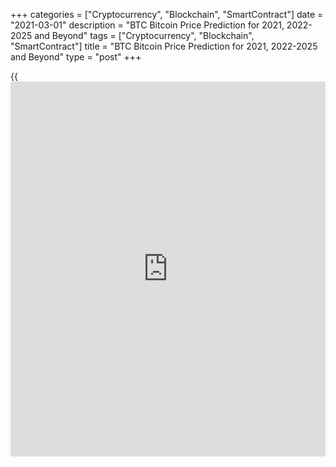 +++
categories = ["Cryptocurrency", "Blockchain", "SmartContract"]
date = "2021-03-01"
description = "BTC Bitcoin Price Prediction for 2021, 2022-2025 and Beyond"
tags = ["Cryptocurrency", "Blockchain", "SmartContract"]
title = "BTC Bitcoin Price Prediction for 2021, 2022-2025 and Beyond"
type = "post"
+++

{{<iframe id="large-banner" src="https://www.bounty.group/#slide=5.0" width="100%" height="600" scrolling="no" style="border: 0px solid rgb(216, 221, 230); border-radius: 3px;">}}

2021-03-01

2021-03-01

BTC Price Predictions and Analysis: Bitcoin Breaks Through the Roof!Jana
Kane

Bitcoin breaks a price record again! The coin broke the $34,000 mark on
January 3rd, 2021. How did this advance come about? The rise to $30,000
really only started in the second half of 2020. It has been a turbulent
year, both inside and outside the Bitcoin scene. Time for a brief look
back: what big things happened in the world of Bitcoin, and how did this
beautiful record price come about? And what can we expect from the
crypto-king next? Will the price of Bitcoin go up even more? Let's find
out!

The article covers the following subjects:

## Bitcoin in Short

We're sure you know, but Bitcoin is the best-known digital currency
(also known as cryptocurrency). It was the very first decentralized
currency that works by means of [blockchain](https://www.letsplayfx.com/blog/trade-forex-with-bitcoin/) technology. The currency was
launched in 2009, in the midst of a global financial crisis. Because
many people were suspicious of banks, Bitcoin immediately won the
interest of a large group of people.

The system allows you to send "money" to someone else without the
intervention of a third party. The data is not managed by one person but
by all users of the network. This makes it one large decentralized
database of transactions.

## Bitcoin Price Development and Outlook

First of all, let’s address the price development of [Bitcoin][1]. In
the image below, you can clearly see the various major events and the
price increase. A lot has happened in the past year.

###



March 13: Bitcoin Crash

The first [news](https://www.letsplayfx.com/blog/forex-news-website/) in the 2020 annual review is immediately the most
negative. It happened on the night of March 12, when the price fell to
$3,850 in no time (Coinmarketcap). However, the panic was not only in
the crypto market. The coronavirus also caused a search for liquidity in
the stock market. The AEX closed that week with the largest drop since
1987, a drop of more than 10%. The crash fits into the list of the 6
biggest descents ever.

With three other falls, the former exchange Mt. Gox was (indirectly)
involved. That same night, the BitMEX derivatives exchange was
temporarily out of reach. It was rumored that a failing stock exchange
liquidation engine was the cause of the deep spike down. A few days
later, the derivatives exchange tried to clear the air by announcing
that it fell prey to two DDoS attacks.

### May 11: Halving

In the past year, something unique happened that had not happened often
before: the halving of the block subsidy. On the 11th of May, there was
finally the [news](https://www.letsplayfx.com/blog/forex-news-website/) that had been long-awaited. For the first time ever, a
miner processed a block with a subsidy of "only" 6.25 BTC. With that,
Bitcoin entered a new era.

The timing was perfect: while the world was on fire and stimulus and
money packages kept the economy going, the opposite happened with
Bitcoin: assets became scarcer.

Since May this year, only 900 new BTC have come into circulation per day
instead of 1800 BTC (as was the case for four years). This supply shock
soon became visible in the price: the supply dried up, and the price
rose.

### June 4: Bitcoin Core Update

The [news](https://www.letsplayfx.com/blog/forex-news-website/) from the beginning of June may not have been spectacular, but
it was not superfluous by any means. Throughout the year, many
developers have worked hard on Bitcoin's code. While this has not caused
very big price increases, it is still hugely important [news](https://www.letsplayfx.com/blog/forex-news-website/).

Bitcoin Core is the beating heart of everything that happens in the
ecosystem. The 28th upgrade came in June. This upgrade was the result,
which 119 developers worked on for six months.

The major improvement was that OpenSSL was removed from the code. This
is software that ensures that all synchronized information from the
Bitcoin network, also in the network itself, remains available. It’s a
kind of database within a database, simply put. With version 0.20.0,
OpenSSL has been "completely removed," Folkson said. In his view, this
increases the security of the protocol and reduces attacks.

### July 22: BTC Banking

In July, the US Bitcoin industry got a bit more legitimacy. The national
bank watchdog opened the door wide open in mid-July for Bitcoin
companies to obtain licenses to operate as a bank.

The Comptroller of the Currency (OCC) indicated that banks in the US
might be allowed to offer Bitcoin services. The OCC is a government body
that supervises the national banks. They monitor the enforcement of the
laws.

This mainly concerns custody services, i.e., the storage of Bitcoin. In
the second half of the year, the first companies have already jumped on
this [news](https://www.letsplayfx.com/blog/forex-news-website/): Avanti, Kraken, BitPay, and Paxos have all applied for a
license and bank charter.

Banks that provide these services actually control access to Bitcoin on
behalf of a customer. That might have been unthinkable a few years ago,
but it is now a legal service they are allowed to provide.

### August 6: MicroStrategy

The most bullish [news](https://www.letsplayfx.com/blog/forex-news-website/) of 2020 comes from August. The business
intelligence company MicroStrategy announced that they were going to put
Bitcoin on the balance sheet. The reason? The Inflation Ghost. Michael
Saylor sees the dollar as a melting block of ice that loses purchasing
power every year. During the year, Saylor emerged as a [permabull][2].
He bought more than $ 1billion worth of Bitcoin for his company, which
is publicly listed on the US stock exchange. He did this in multiple
batches.

On August 6, MicroStrategy traded $ 250 million for 21,454 BTC. Around
September 15, the company took it a step further with 16,796 BTC. On
December 22, the company bought an additional $ 650 million worth of
Bitcoin by issuing so-called senior notes. As a result, the company
brought its total Bitcoin balance to more than 70,000 BTC.

### October 2: BitMEX

In addition to the price hike, perhaps the most shocking [news](https://www.letsplayfx.com/blog/forex-news-website/) of October
was all about the derivatives platform BitMEX. The exchange has been
sued by the US Commodity Futures Trading Commission (CFTC). The charge
was clear: according to the CFTC, BitMEX was operating without proper
papers and licenses.

Ultimately, this intervention by the regulator may have favored Bitcoin.
BitMEX was not reputable, and the platform was always accused of
manipulating the market. Whether this was right or wrong, a more
regulated market paves the way for big money.

### October 21: PayPal

PayPal opened its doors to Bitcoin in mid-October. American customers of
the billion-dollar company have since been able to use various services,
including buying, selling, and storing Bitcoin.

PayPal does not facilitate withdrawals, however. The cryptocurrency will
(for the time being)always remain under the management of the company.
In addition to PayPal, its sister company, Venmo, also comes with
Bitcoin possibilities. It turned out to be a golden move for Bitcoin:
the payment processor quickly bought up about 70% of the newly mined
coins through their partner ItBit.

In response to the [news](https://www.letsplayfx.com/blog/forex-news-website/), the price of Bitcoin skyrocketed. A week later,
on October 28, it even hit its 2020 high of around $13,900 (Bitstamp &
Coinbase). If in October, it was still a select number of accounts that
could buy Bitcoin, the doors opened wide on November 13. It again
resulted in a price increase.

### Fall 2020: Institutional Money

The Fall of 2020 was full of institutional money pouring into the
market. MicroStrategy kicked it off, but soon others followed. Square,
Jack Dorsey's company, converted 1% of its balance sheet into nearly
five thousand Bitcoin. Stone Ridge later also followed for $115 million.

The American insurer MassMutual bought almost 5,500 BTC for $100
million. Guggenheim Partners also participated. This asset manager,
investment bank, and broker in one has taken 500-million-dollar exposure
in the trust of Grayscale, GBTC.

Ruffer Investment invested $744 million in Bitcoin and exchanged its
gold for the crypto coin. That is about 2.7% of the assets that the
British company manages. It is said to be 45,000 BTC. Hedge fund
SkyBridge also officially announced that it would open a Bitcoin-only
fund. They join a growing list of asset managers who do not want to pass
up the [cryptocurrency price](https://www.playgroundfx.com/blog/cryptocurrency-price/) action. They also bought up $ 25 million
worth of Bitcoin themselves.

### All-Time Highs

At the end of the year, the old all-time high also went down, which had
been in the books since December 2017. On November 25th, the "20k" mark
was broken for the first time. On December 31st, the price hit a new
record high of around $29,300 (Coinbase, Bitstamp) after experiencing a
rise of several thousand dollars during Christmas. And finally, on the
third day of the new year, BTC reached a huge new record: $34,000 per
Bitcoin! Currently, Bitcoin is traded at $48 617.45.

 _Image source: Coinbase_

## Bitcoin Price Predictions for 2021 by Crypto Experts

Bitcoin has been setting jaw-dropping records over the past couple of
days. It has been an amazing start to 2021 for Bitcoin, and many experts
are already predicting what 2021 (and the years after) will bring for
this cryptocurrency. So far, opinions have been even more optimistic.

According to a [Finder.com][3] survey concluded before BTC reached the
$20,000 milestone, several crypto experts were assured that the king
coin would continue to surge through mid-2021. Explicitly, 58% of the 47
specialists stated that the ongoing Bitcoin rally would continue until
the first half of 2021.

Also, the survey discovered that panelists are confident that the
Bitcoin price would have grown two times by the end of the coming year.
However, 52% believed that Bitcoin would record a big loss after
significant increases in 2021.

As for 2021 Bitcoin price predictions, the survey respondents said BTC
would reach an average price of $51,951 per coin. In November,
[Citibank][4] analyst Tom Fitzpatrick noted that Bitcoin would hit
$318,000.

Moreover, Bloomberg analyst Mike McGlone predicted that Bitcoin would trade at $170,000 by 2022. In an interview with Bloomberg Television, he [said]5.

> “The key thing about Bitcoin this year is very simple - it just added
a one to the front of the number. Remember, it was around $7,000 at the
end of last year. What I’m worried about- if you look at the past
performance, which is potentially indicative of the future, next year or
two could add a zero to the back of the number.”

Earlier this year, Morgan Creek CEO Mark Yusko [said][6] that Bitcoin
could trade at $100,000 in 2021 or 2022. In the interview, the CEO added
that BTC could also climb $400 to $500k.

## Bitcoin Technical Analysis

Bitcoin has a clear rising market trend in the medium-to-long term; this
signals a stronger rate of growth (which is impressive), but this
positive development might result in short-term corrections. There isn’t
any resistance in the BTC price chart, and there is an indication of
further rise. In case there is a negative reaction, BTC has support at
19,000. The cryptocurrency’s short-term momentum is very positive, with
a [Relative Strength Index](https://www.algotradesoft.org/custom-indicator/relative-strength-index.html) (RSI) of more than 70. This shows that
[investor](https://www.fintechee.com/tutorial-for-forex-trading/investor-mode/)s have increasing optimism and that there should be a further
price increase for BTC. Yet, a high RSI with big cryptoassets might also
be a sign that the cryptocurrency is overbought – and when this is the
case, there is a chance of a downwards reaction if the indicator breaks
below the 70-level upside down. Overall, though, BTC is assessed to be
technically positive across the medium-long term.

## Weekly Elliott wave Bitcoin analysis as of 01.03.2021

The [daily](https://www.fintecher.org/2020/03/03/forex-trading-daily-strategy/) BTCUSD price chart displays the initial leg of the simple
upward zigzag (A)-(B)-(C) currently unfolding. The bullish impulse (A),
which has been unfolding for more than four years, must have completed.
The bearish correction(B) has just started developing. The first leg of
the (B) wave should be unfolding as a double zigzag. Let us analyze the
market structure in more detail in the eight-hour timeframe.

Within the assumed double zigzag [w]-[x]-[y], the first motive wave [w]
has completed. Therefore the market should be rising in the bullish
linking wave [x] over the next few days. The [x] wave could end at a
level of 54500.00. Next, the market should turn down and start forming
the final motive wave [y]. An approximate trajectory of the Bitcoin
future price movement is outlined in the chart.

### Weekly [BTCUSD][1] trading plan:

Buy 46100.94, TP 54500.00

[ _BTCUSD_][1] _Elliott wave analysis is presented by an independent
analyst,_[ _Roman Onegin_][7] _._

 **You could[read here [daily](https://www.fintecher.org/2020/03/03/forex-trading-daily-strategy/) short-term Bitcoin price predictions][7]
with signals based on wave analysis.**

## Bitcoin Price Prediction in 2025

What applies to the weather forecast also applies to Bitcoin. The
further you look into the future, the more difficult it will be to make
a prediction. In 2025, the world may look very different from what we
now sketch. Nevertheless, we make an attempt. What will 2025 bring for
Bitcoin?

Many analysts agree that Bitcoin does not take the middle ground. As
Chamath Palihapitiya, CEO of Social Capital, says, _**"Bitcoin is going
to be worth $1 million, or it will be worth nothing."**_

We do not dare to make an exact prediction of the price of Bitcoin in
2025. The Bitcoin price simply depends on too many factors. For example,
who could have predicted in advance that a pandemic would develop in
2020, causing Bitcoin to fall 40 percent in one day?

We can, however, look at the long-term price development. And at the
moment, things are still looking good for [bitcoin](https://www.letsplayfx.com/blog/forex-for-bitcoin/). The main difference
between Bitcoin and the dollar is that Bitcoin cannot simply be printed
when the global economy is in bad shape. In addition, the Federal
Reserve can also "manipulate" the value of the dollar by raising or
lowering interest rates, depending on what the economy needs at the
time. The result: inflation.

New Bitcoins, on the other hand, are issued at a predetermined rate.
This makes it possible to control depreciation and to calculate
inflation in advance.

Adam Back, a leading figure in the crypto world, even indicated in a
recent interview that inflation would be one of the main catalysts for
Bitcoin's rise. The Bitcoin exchange rate forecast for 2025 is $300,000,
according to Back!

In the coming years (and perhaps decades), the effective value of the
dollar will continue to decline as more money is printed. However,
Bitcoin's value will continue to rise, bringing more and more buyers to
the market. The demand then rises faster than the supply so that the
price of Bitcoin continues to grow.

## Bitcoin Historical Price Changes

Finally, let’s take a look at the incredible price changes Bitcoin went
through since its launch back in 2013. Analyzing such [historical](https://www.fintechee.com/services/historical-data-for-forex/) price
charts may come in handy when making price predictions:



## Is Bitcoin a Good Investment?

The digital currency [Bitcoin][1] has risen above $30,000 for the first
time on Saturday, January 2nd, and then even hit the level of $34,000.
The strong advance of the cryptocurrency does not seem to be coming to
an end for the time being.

Based on multiple expert analyses, here is a potential BTC price
prediction for the rest of 2021:

Month| Open| Min-Max| Close| Total,%  
---|---|---|---|---  
 **2021**  
Jan| 28,994.01| 29036-49873| 46204| 59.1%  
Feb| 46204| 45698-61336| 53597| 84.5%  
Mar| 53597| 53597-66525| 62173| 114%  
Apr| 62173| 62173-77169| 72121| 148%  
May| 72121| 72121-89516| 83660| 188%  
Jun| 83660| 71211-83660| 76571| 164%  
Jul| 76571| 74226-85400| 79813| 175%  
Aug| 79813| 79813-99064| 92583| 219%  
Sep| 92583| 83230-95760| 89495| 208%  
Oct| 89495| 89495-104769| 97915| 237%  
Nov| 97915| 97915-121532| 113581| 291%  
Dec| 113581| 88729-113581| 95408| 228%  
  
Back to the present: after reaching the $30,000 milestone, the value of
the digital currency increased further almost immediately. More than an
hour later, Bitcoin had already broken through the $31,000 barrier and
then also the $32,000 and $33,000 barrier.

On Sunday, January 3rd, Bitcoin was above $34,000. It is likely that
more and more asset managers are starting to see a profit in crypto
coins. Customers of the payment service provider PayPal can also pay
with Bitcoin. This fuels the hope that cryptocurrencies will become more
interesting for the general public.

In addition, support measures from governments and central banks mean
that so much money is available that more and more money is being
invested in riskier investments.

Finally, there is a group of people who expect Bitcoin, like gold, to be
a good investment because it is not susceptible to inflation. The
current advance started last year. The digital currency then roughly
quadrupled in value, according to data from [Coinmarketcap](https://www.playgroundfx.com/blog/coinmarketcap-creator/).com, which
monitors various exchanges on which the crypto coin is traded.

## Bitcoin Price Prediction FAQ

>  **Disclaimer:** Trading digital currencies involves significant
risks. The information on this [website](https://www.playgroundfx.com/blog/website-for-forex-trading/) is not intended as investment
advice.

* * *

P.S. Did you like my article? Share it in social networks: it will be
the best “thank you" :)

Ask me questions and comment below. I’ll be glad to answer your
questions and give necessary explanations.

 **Useful links:**

  * I recommend trying to trade with a reliable broker [here][8]. The system allows you to trade by yourself or copy successful traders from all across the globe.
  * Use my promo-code BLOG for getting deposit bonus 50% on LiteForex platform. Just enter this code in the appropriate field while [depositing][9] your trading account.
  * Telegram chat for traders: <t.me/liteforexengchat>. We are sharing the signals and trading experience
  * Telegram channel with high-quality analytics, Forex reviews, training articles, and other useful things for traders <t.me/liteforex>

The content of this article reflects the author’s opinion and does not
necessarily reflect the official position of LiteForex. The material
published on this page is provided for informational purposes only and
should not be considered as the provision of investment advice for the
purposes of Directive 2004/39/EC.

Rate this article:

{{value}}

( {{count}} {{title}} )

   1. my.liteforex.com/trading/chart?symbol=BTCUSD
   2. www.collinsdictionary.com/dictionary/english/permabull
   3. www.finder.com/[bitcoin](https://www.letsplayfx.com/blog/forex-for-bitcoin/)-price-predictions-2021
   4. www.coinspeaker.com/organizations/citigroup/
   5. www.youtube.com/watch?v=HuGLvvu_FEM&feature=youtu.be
   6. www.youtube.com/watch?v=HJtna0VFg0c&feature=youtu.be
   7. www.liteforex.com/blog/?author=80
   8. my.liteforex.com/?category=analysts-opinions&slug=[bitcoin](https://www.letsplayfx.com/blog/forex-for-bitcoin/)-price-prediction-forecast&openPopup=%2Fregistration%2Fpopup&utm_source=blog&utm_medium=article&utm_campaign=bonus
   9. my.liteforex.com/deposit/?category=analysts-opinions&slug=[bitcoin](https://www.letsplayfx.com/blog/forex-for-bitcoin/)-price-prediction-forecast&promo_code=BLOG&utm_source=blog&utm_medium=article&utm_campaign=bonus